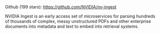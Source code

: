 
Github (199 stars): https://github.com/NVIDIA/nv-ingest

NVIDIA Ingest is an early access set of microservices for parsing hundreds of thousands of complex, messy unstructured PDFs and other enterprise documents into metadata and text to embed into retrieval systems.